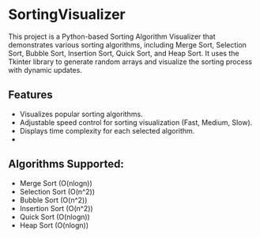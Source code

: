 # SortingVisualizer
This project is a Python-based Sorting Algorithm Visualizer that demonstrates various sorting algorithms, including Merge Sort, Selection Sort, Bubble Sort, Insertion Sort, Quick Sort, and Heap Sort. It uses the Tkinter library to generate random arrays and visualize the sorting process with dynamic updates.



## Features
- Visualizes popular sorting algorithms.
- Adjustable speed control for sorting visualization (Fast, Medium, Slow).
- Displays time complexity for each selected algorithm.
- 
## Algorithms Supported:
- Merge Sort (O(nlogn))
- Selection Sort (O(n^2))
- Bubble Sort (O(n^2))
- Insertion Sort (O(n^2))
- Quick Sort (O(nlogn))
- Heap Sort (O(nlogn))
